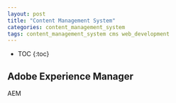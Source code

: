 ```yaml
---
layout: post
title: "Content Management System"
categories: content_management_system
tags: content_management_system cms web_development
---
```


* TOC
{:toc}

## Adobe Experience Manager

AEM


